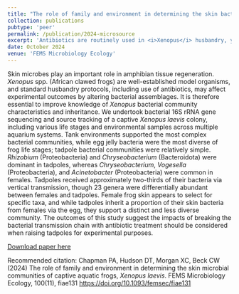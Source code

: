 ```yaml
---
title: "The role of family and environment in determining the skin bacterial communities of captive aquatic frogs, <i>Xenopus laevis</i>"
collection: publications
pubtype: 'peer'
permalink: /publication/2024-microsource
excerpt: 'Antibiotics are routinely used in <i>Xenopus</i> husbandry, yet bacteria play an important role in tissue regeneration. The first in-depth bacterial microbiome source and inheritance analysis for captive and non-antibiotic-treated <i>Xenopus laevis</i> suggests that vertical transmission plays an important role in establishing tadpole skin microbiomes, and should be considered in the context of colony husbandry and experimental regeneration studies.'
date: October 2024
venue: 'FEMS Microbiology Ecology'
---
```

Skin microbes play an important role in amphibian tissue regeneration. <i>Xenopus</i> spp. (African clawed frogs) are well-established model organisms, and standard husbandry protocols, including use of antibiotics, may affect experimental outcomes by altering bacterial assemblages. It is therefore essential to improve knowledge of <i>Xenopus</i> bacterial community characteristics and inheritance. We undertook bacterial 16S rRNA gene sequencing and source tracking of a captive <i>Xenopus laevis</i> colony, including various life stages and environmental samples across multiple aquarium systems. Tank environments supported the most complex bacterial communities, while egg jelly bacteria were the most diverse of frog life stages; tadpole bacterial communities were relatively simple. <i>Rhizobium</i> (Proteobacteria) and <i>Chryseobacterium</i> (Bacteroidota) were dominant in tadpoles, whereas <i>Chryseobacterium</i>, <i>Vogesella</i> (Proteobacteria), and <i>Acinetobacter</i> (Proteobacteria) were common in females. Tadpoles received approximately two-thirds of their bacteria via vertical transmission, though 23 genera were differentially abundant between females and tadpoles. Female frog skin appears to select for specific taxa, and while tadpoles inherit a proportion of their skin bacteria from females via the egg, they support a distinct and less diverse community. The outcomes of this study suggest the impacts of breaking the bacterial transmission chain with antibiotic treatment should be considered when raising tadpoles for experimental purposes.

[Download paper here](https://academic.oup.com/femsec/article/100/11/fiae131/7774408)

Recommended citation: Chapman PA, Hudson DT, Morgan XC, Beck CW (2024) The role of family and environment in determining the skin microbial communities of captive aquatic frogs, <i>Xenopus laevis</i>. FEMS Microbiology Ecology, 100(11), fiae131 https://doi.org/10.1093/femsec/fiae131
